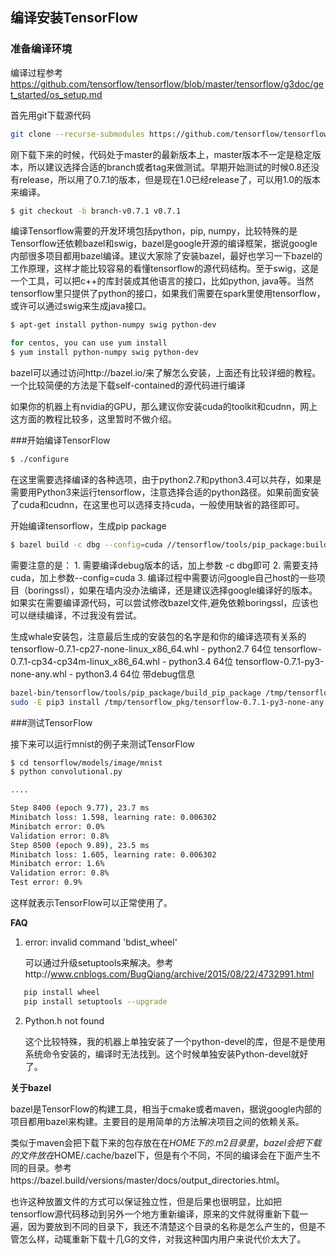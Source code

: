 
## 编译安装TensorFlow

### 准备编译环境
编译过程参考
https://github.com/tensorflow/tensorflow/blob/master/tensorflow/g3doc/get_started/os_setup.md

首先用git下载源代码
```sh
git clone --recurse-submodules https://github.com/tensorflow/tensorflow
```

刚下载下来的时候，代码处于master的最新版本上，master版本不一定是稳定版本，所以建议选择合适的branch或者tag来做测试。早期开始测试的时候0.8还没有release，所以用了0.7.1的版本，但是现在1.0已经release了，可以用1.0的版本来编译。
```sh
$ git checkout -b branch-v0.7.1 v0.7.1
```

编译Tensorflow需要的开发环境包括python，pip, numpy，比较特殊的是Tensorflow还依赖bazel和swig，bazel是google开源的编译框架，据说google内部很多项目都用bazel编译。建议大家除了安装bazel，最好也学习一下bazel的工作原理，这样才能比较容易的看懂tensorflow的源代码结构。至于swig，这是一个工具，可以把c++的库封装成其他语言的接口，比如python, java等。当然tensorflow里只提供了python的接口，如果我们需要在spark里使用tensorflow，或许可以通过swig来生成java接口。
```sh
$ apt-get install python-numpy swig python-dev

for centos, you can use yum install
$ yum install python-numpy swig python-dev
```

bazel可以通过访问http://bazel.io/来了解怎么安装，上面还有比较详细的教程。 一个比较简便的方法是下载self-contained的源代码进行编译

如果你的机器上有nvidia的GPU，那么建议你安装cuda的toolkit和cudnn，网上这方面的教程比较多，这里暂时不做介绍。

###开始编译TensorFlow
```sh
$ ./configure  
```

在这里需要选择编译的各种选项，由于python2.7和python3.4可以共存，如果是需要用Python3来运行tensorflow，注意选择合适的python路径。如果前面安装了cuda和cudnn，在这里也可以选择支持cuda，一般使用缺省的路径即可。

开始编译tensorflow，生成pip package
```sh
$ bazel build -c dbg --config=cuda //tensorflow/tools/pip_package:build_pip_package
```
需要注意的是：
	1. 需要编译debug版本的话，加上参数 -c dbg即可
	2. 需要支持cuda，加上参数--config=cuda
	3. 编译过程中需要访问google自己host的一些项目（boringssl），如果在墙内没办法编译，还是建议选择google编译好的版本。如果实在需要编译源代码，可以尝试修改bazel文件,避免依赖boringssl，应该也可以继续编译，不过我没有尝试。

生成whale安装包，注意最后生成的安装包的名字是和你的编译选项有关系的
tensorflow-0.7.1-cp27-none-linux_x86_64.whl    -  python2.7  64位
tensorflow-0.7.1-cp34-cp34m-linux_x86_64.whl   -  python3.4  64位
tensorflow-0.7.1-py3-none-any.whl							 -  python3.4  64位 带debug信息
```sh
bazel-bin/tensorflow/tools/pip_package/build_pip_package /tmp/tensorflow_pkg
sudo -E pip3 install /tmp/tensorflow_pkg/tensorflow-0.7.1-py3-none-any.whl
```

###测试TensorFlow

接下来可以运行mnist的例子来测试TensorFlow
```sh
$ cd tensorflow/models/image/mnist
$ python convolutional.py

....

Step 8400 (epoch 9.77), 23.7 ms
Minibatch loss: 1.598, learning rate: 0.006302
Minibatch error: 0.0%
Validation error: 0.8%
Step 8500 (epoch 9.89), 23.5 ms
Minibatch loss: 1.605, learning rate: 0.006302
Minibatch error: 1.6%
Validation error: 0.8%
Test error: 0.9%
```

这样就表示TensorFlow可以正常使用了。


**FAQ**

1. error: invalid command 'bdist_wheel'
   
   可以通过升级setuptools来解决。参考http://www.cnblogs.com/BugQiang/archive/2015/08/22/4732991.html
   
```sh
   pip install wheel
   pip install setuptools --upgrade
```

2. Python.h not found

    这个比较特殊，我的机器上单独安装了一个python-devel的库，但是不是使用系统命令安装的，编译时无法找到。这个时候单独安装Python-devel就好了。
   
**关于bazel**

bazel是TensorFlow的构建工具，相当于cmake或者maven，据说google内部的项目都用bazel来构建。主要目的是用简单的方法解决项目之间的依赖关系。

类似于maven会把下载下来的包存放在在$HOME下的.m2目录里，bazel会把下载的文件放在$HOME/.cache/bazel下，但是有个不同，不同的编译会在下面产生不同的目录。参考https://bazel.build/versions/master/docs/output_directories.html。

也许这种放置文件的方式可以保证独立性，但是后果也很明显，比如把tensorflow源代码移动到另外一个地方重新编译，原来的文件就得重新下载一遍，因为要放到不同的目录下，我还不清楚这个目录的名称是怎么产生的，但是不管怎么样，动辄重新下载十几G的文件，对我这种国内用户来说代价太大了。


